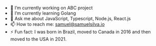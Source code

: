 - 🔭 I’m currently working on ABC project
- 🌱 I’m currently learning Golang
- 💬 Ask me about JavaScript, Typescript, Node.js, React.js
- 📫 How to reach me: samuel@samuelsilva.io
- ⚡ Fun fact: I was born in Brazil, moved to Canada in 2016 and then moved to the USA in 2021.

